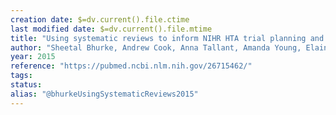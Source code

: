 ```yaml
---
creation date: $=dv.current().file.ctime
last modified date: $=dv.current().file.mtime
title: "Using systematic reviews to inform NIHR HTA trial planning and design: a retrospective cohort"
author: "Sheetal Bhurke, Andrew Cook, Anna Tallant, Amanda Young, Elaine Williams, James Raftery"
year: 2015
reference: "https://pubmed.ncbi.nlm.nih.gov/26715462/"
tags: 
status: 
alias: "@bhurkeUsingSystematicReviews2015"
---
```



